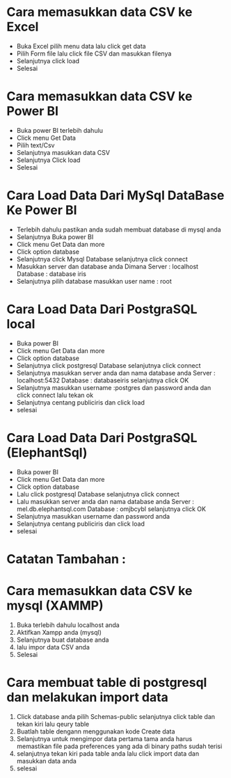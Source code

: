 # Cara memasukkan data CSV ke Excel

- Buka Excel pilih menu data lalu click get data
- Pilih Form file lalu click file CSV dan masukkan filenya
- Selanjutnya click load
- Selesai

# Cara memasukkan data CSV ke Power BI

- Buka power BI terlebih dahulu
- Click menu Get Data
- Pilih text/Csv 
- Selanjutnya masukkan data CSV 
- Selanjutnya Click load
- Selesai

# Cara  Load Data Dari MySql DataBase Ke Power BI
- Terlebih dahulu pastikan anda sudah membuat database di mysql anda
- Selanjutnya Buka power BI
- Click menu Get Data dan more
- Click option database 
- Selanjutnya click Mysql Database selanjutnya click connect
- Masukkan server dan database anda 
  Dimana Server : localhost 
  Database : database iris
- Selanjutnya pilih database 
  masukkan user name : root

# Cara Load Data Dari PostgraSQL local

- Buka power BI
- Click menu Get Data dan more
- Click option database 
- Selanjutnya click postgresql Database selanjutnya click connect
- Selanjutnya masukkan server anda dan nama database anda
  Server : localhost:5432
  Database : databaseiris
  selanjutnya click OK
- Selanjutnya masukkan username :postgres dan password anda dan click connect lalu tekan ok
- Selanjutnya centang publiciris dan click load
- selesai

# Cara Load Data Dari PostgraSQL (ElephantSql)
- Buka power BI
- Click menu Get Data dan more
- Click option database 
- Lalu click postgresql Database selanjutnya click connect
- Lalu masukkan server anda dan nama database anda
  Server : mel.db.elephantsql.com
  Database : omjbcybl
  selanjutnya click OK
- Selanjutnya masukkan username dan password anda 
- Selanjutnya centang publiciris dan click load
- selesai

# Catatan Tambahan :
# Cara memasukkan data CSV ke mysql (XAMMP)
1. Buka terlebih dahulu localhost anda 
2. Aktifkan Xampp anda (mysql)
3. Selanjutnya buat database anda
4. lalu impor data CSV anda 
5. Selesai

# Cara membuat table di postgresql dan melakukan import data
1. Click database anda pilih Schemas-public selanjutnya click table dan tekan kiri lalu qeury table 
2. Buatlah table dengann menggunakan kode Create data 
3. Selanjutnya untuk mengimpor data pertama tama anda harus memastikan file pada preferences yang ada di binary paths sudah terisi 
4. selanjutnya tekan kiri pada table anda lalu click import data dan masukkan data anda
5. selesai

